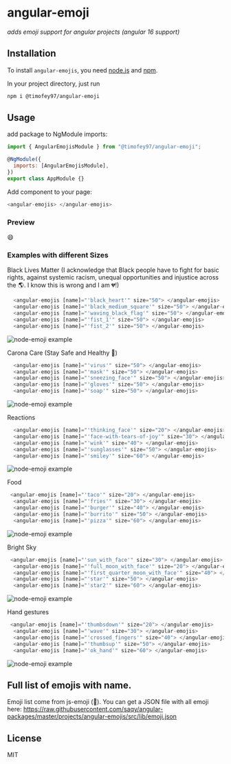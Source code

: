 # angular-emoji

_adds emoji support for angular projects (angular 16 support)_

## Installation

To install `angular-emojis`, you need [node.js](http://nodejs.org/) and [npm](https://github.com/npm/npm#super-easy-install).

In your project directory, just run

```sh
npm i @timofey97/angular-emoji
```

## Usage

add package to NgModule imports:

```javascript
import { AngularEmojisModule } from "@timofey97/angular-emoji";

@NgModule({
  imports: [AngularEmojisModule],
})
export class AppModule {}
```

Add component to your page:

```javascript
<angular-emojis> </angular-emojis>
```

### Preview

😄

### Examples with different Sizes

Black Lives Matter (I acknowledge that Black people have to fight for basic rights, against systemic racism, unequal opportunities and injustice across the 🌎.
I know this is wrong and I am 💔!)

```javascript
  <angular-emojis [name]="'black_heart'" size="50"> </angular-emojis>
  <angular-emojis [name]="'black_medium_square'" size="50"> </angular-emojis>
  <angular-emojis [name]="'waving_black_flag'" size="50"> </angular-emojis>
  <angular-emojis [name]="'fist_1'" size="50"> </angular-emojis>
  <angular-emojis [name]="'fist_2'" size="50"> </angular-emojis>
```

![node-emoji example](https://i.imgur.com/hTyg0Jh.png)

Carona Care (Stay Safe and Healthy 🙂)

```javascript
  <angular-emojis [name]="'virus'" size="50"> </angular-emojis>
  <angular-emojis [name]="'mask'" size="50"> </angular-emojis>
  <angular-emojis [name]="'sneezing_face'" size="50"> </angular-emojis>
  <angular-emojis [name]="'gloves'" size="50"> </angular-emojis>
  <angular-emojis [name]="'soap'" size="50"> </angular-emojis>
```

![node-emoji example](https://i.imgur.com/ONDfEWs.png)

Reactions

```javascript
  <angular-emojis [name]="'thinking_face'" size="20"> </angular-emojis>
  <angular-emojis [name]="'face-with-tears-of-joy'" size="30"> </angular-emojis>
  <angular-emojis [name]="'wink'" size="40"> </angular-emojis>
  <angular-emojis [name]="'sunglasses'" size="50"> </angular-emojis>
  <angular-emojis [name]="'smiley'" size="60"> </angular-emojis>
```

![node-emoji example](https://i.imgur.com/HFTaR4J.png)

Food

```javascript
 <angular-emojis [name]="'taco'" size="20"> </angular-emojis>
  <angular-emojis [name]="'fries'" size="30"> </angular-emojis>
  <angular-emojis [name]="'burger'" size="40"> </angular-emojis>
  <angular-emojis [name]="'burrito'" size="50"> </angular-emojis>
  <angular-emojis [name]="'pizza'" size="60"> </angular-emojis>
```

![node-emoji example](https://i.imgur.com/U1cd4K0.png)

Bright Sky

```javascript
 <angular-emojis [name]="'sun_with_face'" size="30"> </angular-emojis>
  <angular-emojis [name]="'full_moon_with_face'" size="20"> </angular-emojis>
  <angular-emojis [name]="'first_quarter_moon_with_face'" size="40"> </angular-emojis>
  <angular-emojis [name]="'star'" size="50"> </angular-emojis>
  <angular-emojis [name]="'star2'" size="60"> </angular-emojis>
```

![node-emoji example](https://i.imgur.com/FmN7a1W.png)

Hand gestures

```javascript
 <angular-emojis [name]="'thumbsdown'" size="20"> </angular-emojis>
  <angular-emojis [name]="'wave'" size="30"> </angular-emojis>
  <angular-emojis [name]="'crossed_fingers'" size="40"> </angular-emojis>
  <angular-emojis [name]="'thumbsup'" size="50"> </angular-emojis>
  <angular-emojis [name]="'ok_hand'" size="60"> </angular-emojis>
```

![node-emoji example](https://i.imgur.com/qHRmLD8.png)

## Full list of emojis with name.

Emoji list come from js-emoji (🙏). You can get a JSON file with all emoji here: https://raw.githubusercontent.com/saqy/angular-packages/master/projects/angular-emojis/src/lib/emoji.json

## License

MIT
